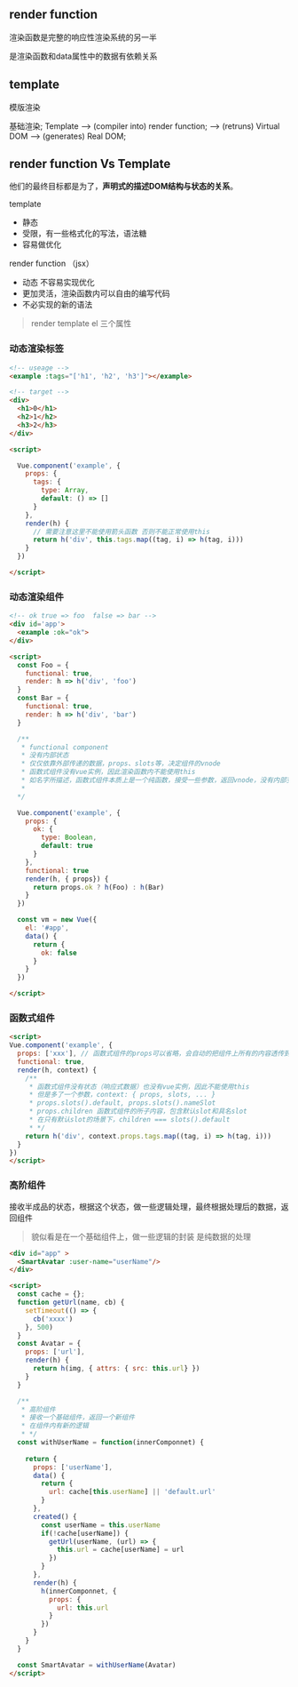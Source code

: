 ## render function

渲染函数是完整的响应性渲染系统的另一半

是渲染函数和data属性中的数据有依赖关系

## template

模版渲染

基础渲染;
Template
--> (compiler into) render function;
--> (retruns) Virtual DOM
--> (generates) Real DOM;

## render function Vs Template

他们的最终目标都是为了，**声明式的描述DOM结构与状态的关系**。

template

+ 静态
+ 受限，有一些格式化的写法，语法糖
+ 容易做优化

render function （jsx）

+ 动态 不容易实现优化
+ 更加灵活，渲染函数内可以自由的编写代码
+ 不必实现的新的语法

> render
> template
> el
> 三个属性

### 动态渲染标签

```html
<!-- useage -->
<example :tags="['h1', 'h2', 'h3']"></example>

<!-- target -->
<div>
  <h1>0</h1>
  <h2>1</h2>
  <h3>2</h3>
</div>

<script>

  Vue.component('example', {
    props: {
      tags: {
        type: Array,
        default: () => []
      }
    },
    render(h) {
      // 需要注意这里不能使用箭头函数 否则不能正常使用this
      return h('div', this.tags.map((tag, i) => h(tag, i)))
    }
  })

</script>
```

### 动态渲染组件

```html
<!-- ok true => foo  false => bar -->
<div id='app'>
  <example :ok="ok">
</div>

<script>
  const Foo = {
    functional: true,
    render: h => h('div', 'foo')
  }
  const Bar = {
    functional: true,
    render: h => h('div', 'bar')
  }

  /**
   * functional component
   * 没有内部状态
   * 仅仅依靠外部传递的数据，props、slots等，决定组件的vnode
   * 函数式组件没有vue实例，因此渲染函数内不能使用this
   * 如名字所描述，函数式组件本质上是一个纯函数，接受一些参数，返回vnode，没有内部变量，仅仅靠参数决定返回值
   * 
  */

  Vue.component('example', {
    props: {
      ok: {
        type: Boolean,
        default: true
      }
    },
    functional: true
    render(h, { props}) {
      return props.ok ? h(Foo) : h(Bar)
    }
  })

  const vm = new Vue({
    el: '#app',
    data() {
      return {
        ok: false
      }
    }
  })

</script>
```

### 函数式组件

```html
<script>
Vue.component('example', {
  props: ['xxx'], // 函数式组件的props可以省略，会自动的把组件上所有的内容透传到内部
  functional: true,
  render(h, context) {
    /**
     * 函数式组件没有状态（响应式数据）也没有vue实例，因此不能使用this
     * 但是多了一个参数，context: { props, slots, ... }
     * props.slots().default, props.slots().nameSlot
     * props.children 函数式组件的所子内容，包含默认slot和具名slot
     * 在只有默认slot的场景下，children === slots().default
     * */ 
    return h('div', context.props.tags.map((tag, i) => h(tag, i)))
  }
})
</script>
```

### 高阶组件

接收半成品的状态，根据这个状态，做一些逻辑处理，最终根据处理后的数据，返回组件

> 貌似看是在一个基础组件上，做一些逻辑的封装
> 是纯数据的处理

```html
<div id="app" >
  <SmartAvatar :user-name="userName"/>
</div>

<script>
  const cache = {};
  function getUrl(name, cb) {
    setTimeout(() => {
      cb('xxxx')
    }, 500)
  }
  const Avatar = {
    props: ['url'], 
    render(h) {
      return h(img, { attrs: { src: this.url} })
    }
  }

  /**
   * 高阶组件
   * 接收一个基础组件，返回一个新组件
   * 在组件内有新的逻辑
   * */ 
  const withUserName = function(innerComponnet) {
    
    return {
      props: ['userName'],
      data() {
        return {
          url: cache[this.userName] || 'default.url'
        }
      },
      created() {
        const userName = this.userName
        if(!cache[userName]) {
          getUrl(userName, (url) => {
            this.url = cache[userName] = url
          })
        }
      },
      render(h) {
        h(innerComponnet, { 
          props: { 
            url: this.url
          }
        })
      }
    }
  }

  const SmartAvatar = withUserName(Avatar)
</script>

```
